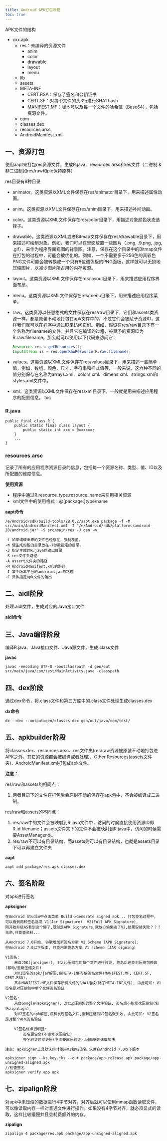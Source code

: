 ```yaml
---
title: Android APK打包流程
toc: true
---
```


APK文件的结构

- xxx.apk
  - res：未编译的资源文件
    - anim
    - color
    - drawable
    - layout
    - menu
  - lib
  - assets
  - META-INF
    - CERT.RSA：保存了签名和公钥证书
    - CERT.SF：对每个文件的头3行进行SHA1 hash
    - MANIFEST.MF：版本号以及每一个文件的哈希值（Base64），包括资源文件。
  - com
  - classes.dex
  - resources.arsc
  - AndroidManifest.xml



## 一、资源打包

使用aapt来打包res资源文件，生成R.java、resources.arsc和res文件（二进制 & 非二进制如res/raw和pic保持原样）

res目录有9种目录

- animator。这类资源以XML文件保存在res/animator目录下，用来描述属性动画。
- anim。这类资源以XML文件保存在res/anim目录下，用来描述补间动画。
- color。这类资源以XML文件保存在res/color目录下，用描述对象颜色状态选择子。
- drawable。这类资源以XML或者Bitmap文件保存在res/drawable目录下，用来描述可绘制对象。例如，我们可以在里面放置一些图片（.png, .9.png, .jpg, .gif），来作为程序界面视图的背景图。注意，保存在这个目录中的Bitmap文件在打包的过程中，可能会被优化的。例如，一个不需要多于256色的真彩色PNG文件可能会被转换成一个只有8位调色板的PNG面板，这样就可以无损地压缩图片，以减少图片所占用的内存资源。
- layout。这类资源以XML文件保存在res/layout目录下，用来描述应用程序界面布局。
- menu。这类资源以XML文件保存在res/menu目录下，用来描述应用程序菜单。
- raw。这类资源以任意格式的文件保存在res/raw目录下，它们和assets类资源一样，都是原装不动地打包在apk文件中的，不过它们会被赋予资源ID，这样我们就可以在程序中通过ID来访问它们。例如，假设在res/raw目录下有一个名称为filename的文件，并且它在编译的过程，被赋予的资源ID为R.raw.filename，那么就可以使用以下代码来访问它：

    ```java
    Resources res = getResources();  
    InputStream is = res.openRawResource(R.raw.filename);  
    ```

- values。这类资源以XML文件保存在res/values目录下，用来描述一些简单值，例如，数组、颜色、尺寸、字符串和样式值等，一般来说，这六种不同的值分别保存在名称为arrays.xml、colors.xml、dimens.xml、strings.xml和styles.xml文件中。
- xml。这类资源以XML文件保存在res/xml目录下，一般就是用来描述应用程序的配置信息。
toc
### R.java 

    public final class R {
        public static final class layout {
            public static int xxx = 0xxxxxx;
        }
        ...
    }

### resources.arsc

记录了所有的应用程序资源目录的信息，包括每一个资源名称、类型、值、ID以及所配置的维度信息。

**使用资源**

- 程序中通过R.resource_type.resource_name来引用相关资源
- xml文件中的使用格式：@[package:]type/name

**aapt命令**

    /e/Android/sdk/build-tools/28.0.2/aapt.exe package -f -M src/main/AndroidManifest.xml -I "/e/Android/sdk/platforms/android-28/android.jar" -S src/main/res -J gen -m

    -f 如果编译出来的文件已经存在，强制覆盖。
    -m 使生成的包的目录放在-J参数指定的目录。
    -J 指定生成的R.java的输出目录
    -S res文件夹路径
    -A assert文件夹的路径
    -M AndroidManifest.xml的路径
    -I 某个版本平台的android.jar的路径
    -F 具体指定apk文件的输出





## 二、aidl阶段

处理.aidl文件，生成对应的Java接口文件

**aidl命令**

## 三、Java编译阶段

编译R.java、Java接口文件、Java源文件，生成.class文件

**javac**

    javac -encoding UTF-8 -bootclasspath -d gen/out src/main/java/com/test/MainActivity.java -classpath 

## 四、dex阶段

通过dex命令，将.class文件和第三方库中的.class文件处理生成classes.dex

**dx命令**

    dx --dex --output=gen/classes.dex gen/out/java/com/test/
     

## 五、apkbuilder阶段

将classes.dex、resources.arsc、res文件夹(res/raw资源被原装不动地打包进APK之外，其它的资源都会被编译或者处理)、Other Resources(assets文件夹)、AndroidManifest.xml打包成apk文件。

**注意：**

res/raw和assets的相同点：
1. 两者目录下的文件在打包后会原封不动的保存在apk包中，不会被编译成二进制。

res/raw和assets的不同点：
1. res/raw中的文件会被映射到R.java文件中，访问的时候直接使用资源ID即R.id.filename；assets文件夹下的文件不会被映射到R.java中，访问的时候需要AssetManager类。
2. res/raw不可以有目录结构，而assets则可以有目录结构，也就是assets目录下可以再建立文件夹

**aapt**

    aapt add package/res.apk classes.dex

## 六、签名阶段

对apk进行签名

**apksigner**

```
在Android Studio中点击菜单 Build->Generate signed apk... 打包签名过程中,
可以看到两种签名选项 V1(Jar Signature)  V2(Full APK Signature),
刚开始升级AS看到这个懵了,既然是APK Signature,就放心偷懒选了V2,结果安装失败？？？无奈,只能查资料...

从Android 7.0开始, 谷歌增加新签名方案 V2 Scheme (APK Signature);
但Android 7.0以下版本, 只能用旧签名方案 V1 scheme (JAR signing)

V1签名:
    来自JDK(jarsigner), 对zip压缩包的每个文件进行验证, 签名后还能对压缩包修改(移动/重新压缩文件)
    对V1签名的apk/jar解压,在META-INF存放签名文件(MANIFEST.MF, CERT.SF, CERT.RSA), 
    其中MANIFEST.MF文件保存所有文件的SHA1指纹(除了META-INF文件), 由此可知: V1签名是对压缩包中单个文件签名验证
    
V2签名:
    来自Google(apksigner), 对zip压缩包的整个文件验证, 签名后不能修改压缩包(包括zipalign),
    对V2签名的apk解压,没有发现签名文件,重新压缩后V2签名就失效, 由此可知: V2签名是对整个APK签名验证
    
    V2签名优点很明显:
        签名更安全(不能修改压缩包)
        签名验证时间更短(不需要解压验证),因而安装速度加快

注意: apksigner工具默认同时使用V1和V2签名,以兼容Android 7.0以下版本

```

    apksigner sign --ks key.jks --out package/app-release.apk package/app-unsigned-aligned.apk
    //检查签名
    apksigner verify app.apk


## 七、zipalign阶段

对apk中未压缩的数据进行4字节对齐，对齐后就可以使用mmap函数读取文件，可以像读取内存一样对普通文件进行操作。如果没有4字节对齐，就必须显式的读取，这样比较缓慢并且会耗费额外的内存。

**zipalign**

    zipalign 4 package/res.apk package/app-unsigned-aligned.apk



